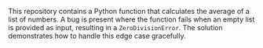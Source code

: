 This repository contains a Python function that calculates the average of a list of numbers.  A bug is present where the function fails when an empty list is provided as input, resulting in a `ZeroDivisionError`. The solution demonstrates how to handle this edge case gracefully.